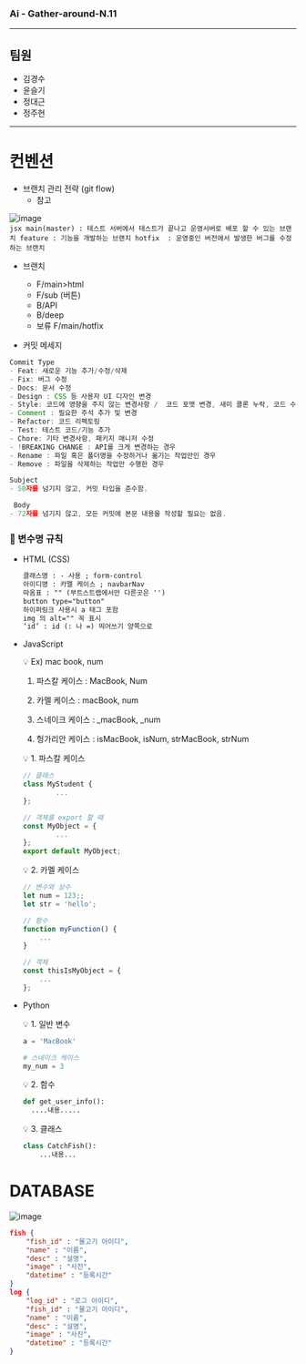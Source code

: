 ### Ai - Gather-around-N.11
***
## 팀원
- 김경수
- 윤슬기
- 정대근
- 정주현
***
# 컨벤션

- 브랜치 관리 전략 (git flow)
    - 참고
  
![image](https://user-images.githubusercontent.com/89643366/169194210-7acb7256-91e9-43cd-b02f-8fbf30b829d6.png)  
        ```jsx
        main(master) : 테스트 서버에서 테스트가 끝나고 운영서버로 배포 할 수 있는 브랜치
        feature : 기능을 개발하는 브랜치
        hotfix  : 운영중인 버전에서 발생한 버그를 수정 하는 브랜치
        ```
        

- 브랜치
    - F/main>html
    - F/sub (버튼)
    - B/API
    - B/deep
    - 보류 F/main/hotfix

- 커밋 메세지

```jsx
Commit Type
- Feat: 새로운 기능 추가/수정/삭제
- Fix: 버그 수정
- Docs: 문서 수정
- Design : CSS 등 사용자 UI 디자인 변경
- Style: 코드에 영향을 주지 않는 변경사항 /  코드 포맷 변경, 새미 콜론 누락, 코드 수정이 없는 경우
- Comment : 필요한 주석 추가 및 변경
- Refactor: 코드 리팩토링
- Test: 테스트 코드/기능 추가
- Chore: 기타 변경사항, 패키지 매니저 수정
- !BREAKING CHANGE : API를 크게 변경하는 경우
- Rename : 파일 혹은 폴더명을 수정하거나 옮기는 작업만인 경우
- Remove : 파일을 삭제하는 작업만 수행한 경우

Subject
- 50자를 넘기지 않고, 커밋 타입을 준수함.

 Body
- 72자를 넘기지 않고, 모든 커밋에 본문 내용을 작성할 필요는 없음.

```

### 💚 변수명 규칙

- HTML (CSS)
    
    ```html
    클래스명 : - 사용 ; form-control  
    아이디명 : 카멜 케이스 ; navbarNav
    따옴표 : "" (부트스트랩에서만 다른곳은 '')
    button type="button"
    하이퍼링크 사용시 a 태그 포함
    img 의 alt="" 꼭 표시
    ‘id’ : id (: 나 =) 띄어쓰기 양쪽으로 
    ```
    
- JavaScript
    
    <aside>
    💡 Ex) mac book, num
    
    1. 파스칼 케이스 : MacBook, Num
    
    2. 카멜 케이스 : macBook, num
    
    3. 스네이크 케이스 : _macBook, _num
    
    4. 헝가리안 케이스 : isMacBook, isNum, strMacBook, strNum
    
    </aside>
    
    <aside>
    💡 1. 파스칼 케이스
    
    </aside>
    
    ```jsx
    // 클래스
    class MyStudent {
    		...
    };
    ```
    
    ```jsx
    // 객체를 export 할 때
    const MyObject = {
    		...
    };
    export default MyObject;
    ```
    
    <aside>
    💡 2. 카멜 케이스
    
    </aside>
    
    ```jsx
    // 변수와 상수
    let num = 123;;
    let str = 'hello';
    
    // 함수
    function myFunction() {
    	...
    }
    
    // 객체
    const thisIsMyObject = {
    	...
    };
    ```
    
- Python
    
    <aside>
    💡 1. 일반 변수
    
    </aside>
    
    ```python
    a = 'MacBook'
    
    # 스네이크 케이스
    my_num = 3
    ```
    
    <aside>
    💡 2. 함수
    
    </aside>
    
    ```python
    def get_user_info():
      ....내용.....
    ```
    
    <aside>
    💡 3. 클래스
    
    </aside>
    
    ```python
    class CatchFish():
    	...내용...
    ```
    

# **DATABASE**
![image](https://user-images.githubusercontent.com/89643366/169194157-4a64aa66-d791-4052-ad73-d579509eaa21.png)



```json
fish {
	"fish_id" : "물고기 아이디",
	"name" : "이름",
	"desc" : "설명",
	"image" : "사진",
	"datetime" : "등록시간"
}
log {
	"log_id" : "로그 아이디",
	"fish_id" : "물고기 아이디",
	"name" : "이름",
	"desc" : "설명",
	"image" : "사진",
	"datetime" : "등록시간"
}
```
